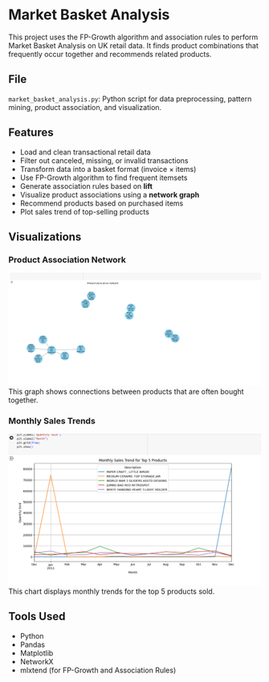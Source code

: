 # Market Basket Analysis
This project uses the FP-Growth algorithm and association rules to perform Market Basket Analysis on UK retail data. It finds product combinations that frequently occur together and recommends related products.
## File
`market_basket_analysis.py`: Python script for data preprocessing, pattern mining, product association, and visualization.
## Features
- Load and clean transactional retail data
- Filter out canceled, missing, or invalid transactions
- Transform data into a basket format (invoice × items)
- Use FP-Growth algorithm to find frequent itemsets
- Generate association rules based on **lift**
- Visualize product associations using a **network graph**
- Recommend products based on purchased items
- Plot sales trend of top-selling products
## Visualizations
### Product Association Network
![Product Association Network](association_network.png)
This graph shows connections between products that are often bought together.
### Monthly Sales Trends
![Monthly Sales Trend](monthly_sales.png)
This chart displays monthly trends for the top 5 products sold.
## Tools Used
- Python
- Pandas
- Matplotlib
- NetworkX
- mlxtend (for FP-Growth and Association Rules)

